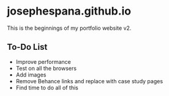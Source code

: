 josephespana.github.io
================
This is the beginnings of my portfolio website v2.

**To-Do List**
---
- Improve performance
- Test on all the browsers
- Add images
- Remove Behance links and replace with case study pages
- Find time to do all of this
